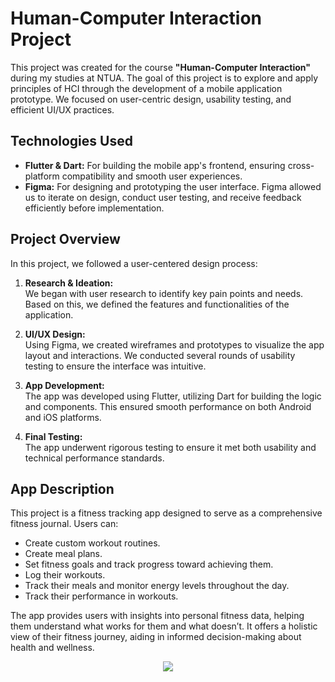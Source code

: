 # Human-Computer Interaction Project

This project was created for the course **"Human-Computer Interaction"** during my studies at NTUA. The goal of this project is to explore and apply principles of HCI through the development of a mobile application prototype. We focused on user-centric design, usability testing, and efficient UI/UX practices.

## Technologies Used

- **Flutter & Dart:** For building the mobile app's frontend, ensuring cross-platform compatibility and smooth user experiences.
- **Figma:** For designing and prototyping the user interface. Figma allowed us to iterate on design, conduct user testing, and receive feedback efficiently before implementation.

## Project Overview

In this project, we followed a user-centered design process:

1. **Research & Ideation:**  
   We began with user research to identify key pain points and needs. Based on this, we defined the features and functionalities of the application.
   
2. **UI/UX Design:**  
   Using Figma, we created wireframes and prototypes to visualize the app layout and interactions. We conducted several rounds of usability testing to ensure the interface was intuitive.

3. **App Development:**  
   The app was developed using Flutter, utilizing Dart for building the logic and components. This ensured smooth performance on both Android and iOS platforms.

4. **Final Testing:**  
   The app underwent rigorous testing to ensure it met both usability and technical performance standards.

## App Description

This project is a fitness tracking app designed to serve as a comprehensive fitness journal. Users can:

- Create custom workout routines.
- Create meal plans.
- Set fitness goals and track progress toward achieving them.
- Log their workouts.
- Track their meals and monitor energy levels throughout the day.
- Track their performance in workouts.


The app provides users with insights into personal fitness data, helping them understand what works for them and what doesn’t. It offers a holistic view of their fitness journey, aiding in informed decision-making about health and wellness.


<div align="center">
  <img src="https://github.com/user-attachments/assets/26461235-1d89-417a-8fda-5ba147d330e0" />
</div>


